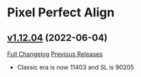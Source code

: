 # Pixel Perfect Align

## [v1.12.04](https://github.com/mooreatv/PixelPerfectAlign/tree/v1.12.04) (2022-06-04)
[Full Changelog](https://github.com/mooreatv/PixelPerfectAlign/compare/v1.12.03...v1.12.04) [Previous Releases](https://github.com/mooreatv/PixelPerfectAlign/releases)

- Classic era is now 11403 and SL is 90205  
